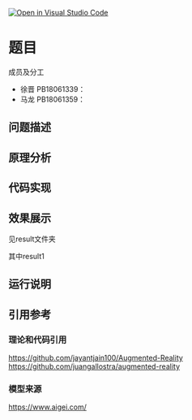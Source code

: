 [![Open in Visual Studio Code](https://classroom.github.com/assets/open-in-vscode-f059dc9a6f8d3a56e377f745f24479a46679e63a5d9fe6f495e02850cd0d8118.svg)](https://classroom.github.com/online_ide?assignment_repo_id=6627215&assignment_repo_type=AssignmentRepo)
# 题目
成员及分工
+ 徐晋 PB18061339：
+ 马龙 PB18061359：
## 问题描述

## 原理分析

## 代码实现

## 效果展示
见result文件夹

其中result1
## 运行说明

## 引用参考
### 理论和代码引用
https://github.com/jayantjain100/Augmented-Reality
https://github.com/juangallostra/augmented-reality
### 模型来源
https://www.aigei.com/
